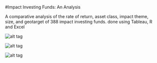 #Impact Investing Funds: An Analysis

A comparative analysis of the rate of return, asset class, impact theme, size, and geotarget of 388 impact investing funds. done using Tableau, R and Excel

![alt tag](https://cloud.githubusercontent.com/assets/16272798/15435649/675d8704-1e72-11e6-8652-87692bc0f2b8.png)

![alt tag](https://cloud.githubusercontent.com/assets/16272798/15435648/675d5040-1e72-11e6-89d2-9f36b62da2ac.png)

![alt tag](https://cloud.githubusercontent.com/assets/16272798/15435650/675f3bbc-1e72-11e6-90fa-fc660acad156.png)
